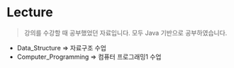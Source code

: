 # Lecture

> 강의를 수강할 때 공부했었던 자료입니다. 모두 Java 기반으로 공부하였습니다.

* Data_Structure => 자료구조 수업
* Computer_Programming => 컴퓨터 프로그래밍1 수업